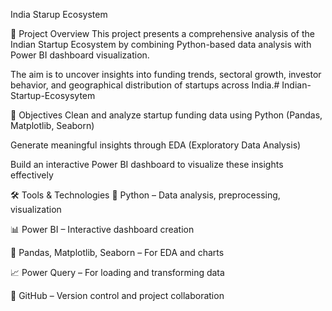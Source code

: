 India Starup Ecosystem

🚀 Project Overview
This project presents a comprehensive analysis of the Indian Startup Ecosystem by combining Python-based data analysis with Power BI dashboard visualization.

The aim is to uncover insights into funding trends, sectoral growth, investor behavior, and geographical distribution of startups across India.# Indian-Startup-Ecosysytem

🎯 Objectives
Clean and analyze startup funding data using Python (Pandas, Matplotlib, Seaborn)

Generate meaningful insights through EDA (Exploratory Data Analysis)

Build an interactive Power BI dashboard to visualize these insights effectively

🛠️ Tools & Technologies
🐍 Python – Data analysis, preprocessing, visualization

📊 Power BI – Interactive dashboard creation

📁 Pandas, Matplotlib, Seaborn – For EDA and charts

📈 Power Query – For loading and transforming data

📑 GitHub – Version control and project collaboration

